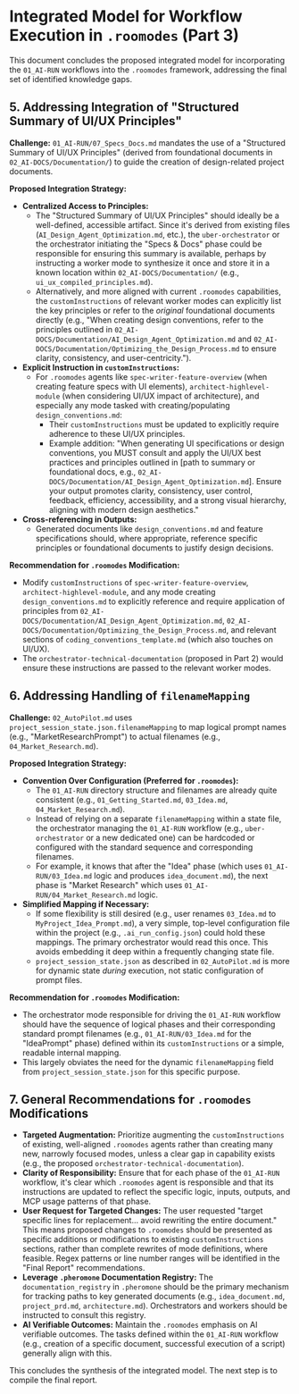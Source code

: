 # Integrated Model for Workflow Execution in `.roomodes` (Part 3)

This document concludes the proposed integrated model for incorporating the `01_AI-RUN` workflows into the `.roomodes` framework, addressing the final set of identified knowledge gaps.

## 5. Addressing Integration of "Structured Summary of UI/UX Principles"

**Challenge:** `01_AI-RUN/07_Specs_Docs.md` mandates the use of a "Structured Summary of UI/UX Principles" (derived from foundational documents in `02_AI-DOCS/Documentation/`) to guide the creation of design-related project documents.

**Proposed Integration Strategy:**

*   **Centralized Access to Principles:**
    *   The "Structured Summary of UI/UX Principles" should ideally be a well-defined, accessible artifact. Since it's derived from existing files (`AI_Design_Agent_Optimization.md`, etc.), the `uber-orchestrator` or the orchestrator initiating the "Specs & Docs" phase could be responsible for ensuring this summary is available, perhaps by instructing a worker mode to synthesize it once and store it in a known location within `02_AI-DOCS/Documentation/` (e.g., `ui_ux_compiled_principles.md`).
    *   Alternatively, and more aligned with current `.roomodes` capabilities, the `customInstructions` of relevant worker modes can explicitly list the key principles or refer to the *original* foundational documents directly (e.g., "When creating design conventions, refer to the principles outlined in `02_AI-DOCS/Documentation/AI_Design_Agent_Optimization.md` and `02_AI-DOCS/Documentation/Optimizing_the_Design_Process.md` to ensure clarity, consistency, and user-centricity.").
*   **Explicit Instruction in `customInstructions`:**
    *   For `.roomodes` agents like `spec-writer-feature-overview` (when creating feature specs with UI elements), `architect-highlevel-module` (when considering UI/UX impact of architecture), and especially any mode tasked with creating/populating `design_conventions.md`:
        *   Their `customInstructions` must be updated to explicitly require adherence to these UI/UX principles.
        *   Example addition: "When generating UI specifications or design conventions, you MUST consult and apply the UI/UX best practices and principles outlined in [path to summary or foundational docs, e.g., `02_AI-DOCS/Documentation/AI_Design_Agent_Optimization.md`]. Ensure your output promotes clarity, consistency, user control, feedback, efficiency, accessibility, and a strong visual hierarchy, aligning with modern design aesthetics."
*   **Cross-referencing in Outputs:**
    *   Generated documents like `design_conventions.md` and feature specifications should, where appropriate, reference specific principles or foundational documents to justify design decisions.

**Recommendation for `.roomodes` Modification:**
*   Modify `customInstructions` of `spec-writer-feature-overview`, `architect-highlevel-module`, and any mode creating `design_conventions.md` to explicitly reference and require application of principles from `02_AI-DOCS/Documentation/AI_Design_Agent_Optimization.md`, `02_AI-DOCS/Documentation/Optimizing_the_Design_Process.md`, and relevant sections of `coding_conventions_template.md` (which also touches on UI/UX).
*   The `orchestrator-technical-documentation` (proposed in Part 2) would ensure these instructions are passed to the relevant worker modes.

## 6. Addressing Handling of `filenameMapping`

**Challenge:** `02_AutoPilot.md` uses `project_session_state.json.filenameMapping` to map logical prompt names (e.g., "MarketResearchPrompt") to actual filenames (e.g., `04_Market_Research.md`).

**Proposed Integration Strategy:**

*   **Convention Over Configuration (Preferred for `.roomodes`):**
    *   The `01_AI-RUN` directory structure and filenames are already quite consistent (e.g., `01_Getting_Started.md`, `03_Idea.md`, `04_Market_Research.md`).
    *   Instead of relying on a separate `filenameMapping` within a state file, the orchestrator managing the `01_AI-RUN` workflow (e.g., `uber-orchestrator` or a new dedicated one) can be hardcoded or configured with the standard sequence and corresponding filenames.
    *   For example, it knows that after the "Idea" phase (which uses `01_AI-RUN/03_Idea.md` logic and produces `idea_document.md`), the next phase is "Market Research" which uses `01_AI-RUN/04_Market_Research.md` logic.
*   **Simplified Mapping if Necessary:**
    *   If some flexibility is still desired (e.g., user renames `03_Idea.md` to `MyProject_Idea_Prompt.md`), a very simple, top-level configuration file within the project (e.g., `.ai_run_config.json`) could hold these mappings. The primary orchestrator would read this once. This avoids embedding it deep within a frequently changing state file.
    *   `project_session_state.json` as described in `02_AutoPilot.md` is more for dynamic state *during* execution, not static configuration of prompt files.

**Recommendation for `.roomodes` Modification:**
*   The orchestrator mode responsible for driving the `01_AI-RUN` workflow should have the sequence of logical phases and their corresponding standard prompt filenames (e.g., `01_AI-RUN/03_Idea.md` for the "IdeaPrompt" phase) defined within its `customInstructions` or a simple, readable internal mapping.
*   This largely obviates the need for the dynamic `filenameMapping` field from `project_session_state.json` for this specific purpose.

## 7. General Recommendations for `.roomodes` Modifications

*   **Targeted Augmentation:** Prioritize augmenting the `customInstructions` of existing, well-aligned `.roomodes` agents rather than creating many new, narrowly focused modes, unless a clear gap in capability exists (e.g., the proposed `orchestrator-technical-documentation`).
*   **Clarity of Responsibility:** Ensure that for each phase of the `01_AI-RUN` workflow, it's clear which `.roomodes` agent is responsible and that its instructions are updated to reflect the specific logic, inputs, outputs, and MCP usage patterns of that phase.
*   **User Request for Targeted Changes:** The user requested "target specific lines for replacement... avoid rewriting the entire document." This means proposed changes to `.roomodes` should be presented as specific additions or modifications to existing `customInstructions` sections, rather than complete rewrites of mode definitions, where feasible. Regex patterns or line number ranges will be identified in the "Final Report" recommendations.
*   **Leverage `.pheromone` Documentation Registry:** The `documentation_registry` in `.pheromone` should be the primary mechanism for tracking paths to key generated documents (e.g., `idea_document.md`, `project_prd.md`, `architecture.md`). Orchestrators and workers should be instructed to consult this registry.
*   **AI Verifiable Outcomes:** Maintain the `.roomodes` emphasis on AI verifiable outcomes. The tasks defined within the `01_AI-RUN` workflow (e.g., creation of a specific document, successful execution of a script) generally align with this.

This concludes the synthesis of the integrated model. The next step is to compile the final report.